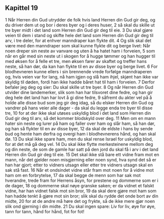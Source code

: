 ## Kapittel 19

1 Når Herren din Gud utrydder de folk hvis land Herren din Gud gir deg, og du driver dem ut og bor i deres byer og i deres huser,
2 så skal du skille ut tre byer midt i det land som Herren din Gud gir deg til eie.
3 Du skal gjøre veien til dem i stand og skifte hele det land som Herren din Gud gir deg til arv, i tre deler, for at enhver manndraper kan flykte dit.
4 Og slik skal det være med den manndraper som skal kunne flykte dit og berge livet: Når noen dreper sin neste av vanvare og uten å ha hatet ham i forveien,
5 som når en går med sin neste ut i skogen for å hugge tømmer og han hugger til med øksen for å felle et tre, men øksen farer av skaftet og treffer hans neste, så han dør, da kan han flykte til en av disse byer og berge livet.
6 For blodhevneren kunne ellers i sin brennende vrede forfølge manndraperen og, hvis veien var for lang, nå ham igjen og slå ham ihjel, skjønt han ikke var skyldig til døden, fordi han ikke hadde båret hat til ham i forveien.
7 Derfor befaler jeg deg og sier: Du skal skille ut tre byer.
8 Og når Herren din Gud utvider dine landemerker, slik som han har tilsvoret dine fedre, og han gir deg hele det land han har lovt å gi dine fedre,
9 såfremt du akter vel på å holde alle disse bud som jeg gir deg idag, så du elsker Herren din Gud og vandrer på hans veier alle dager - da skal du legge enda tre byer til disse tre,
10 for at der ikke skal utøses uskyldig blod i det land som Herren din Gud gir deg til arv, så det kommer blodskyld over deg.
11 Men om en mann hater sin neste og lurer på ham og faller over ham og slår ham, så han dør, og han så flykter til en av disse byer,
12 da skal de eldste i hans by sende bud og hente ham derfra og overgi ham i blodhevnerens hånd, og han skal dø.
13 Du skal ikke spare ham, men du skal rense Israel for uskyldig blod, for at det må gå deg vel.
14 Du skal ikke flytte merkesteinene mellom deg og din neste, de som de gamle har satt på den jord du skal få i arv i det land Herren din Gud gir deg til eie.
15 Det skal ikke stå bare ett vidne fram mot en mann, når det gjelder noen misgjerning eller noen synd, hva synd det så er han har gjort; etter to vidners utsagn eller etter tre vidners utsagn skal en sak stå fast.
16 Når et ondsindet vidne står fram mot noen for å vidne mot ham om en forbrytelse,
17 da skal begge de menn som har sak mot hverandre, trede fram for Herrens åsyn, for prestene og dommerne som er i de dager,
18 og dommerne skal nøye granske saken; er da vidnet et falskt vidne, har han vidnet falsk mot sin bror,
19 da skal dere gjøre mot ham som han hadde tenkt å gjøre mot sin bror; slik skal du rydde det onde bort av din midte,
20 for at de andre må høre det og frykte, så de ikke mere gjør noen slik ond gjerning i din midte.
21 Du skal ingen spare: Liv for liv, øye for øye, tann for tann, hånd for hånd, fot for fot!
